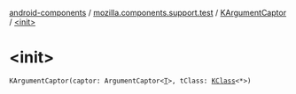[android-components](../../index.md) / [mozilla.components.support.test](../index.md) / [KArgumentCaptor](index.md) / [&lt;init&gt;](./-init-.md)

# &lt;init&gt;

`KArgumentCaptor(captor: ArgumentCaptor<`[`T`](index.md#T)`>, tClass: `[`KClass`](https://kotlinlang.org/api/latest/jvm/stdlib/kotlin.reflect/-k-class/index.html)`<*>)`
